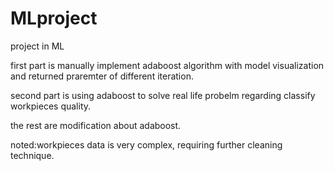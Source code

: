 # MLproject
project in ML

first part is manually implement adaboost algorithm with model visualization and returned praremter of different iteration.

second part is using adaboost to solve real life probelm regarding classify workpieces quality.

the rest are modification about adaboost.

noted:workpieces data is very complex, requiring further cleaning technique.
